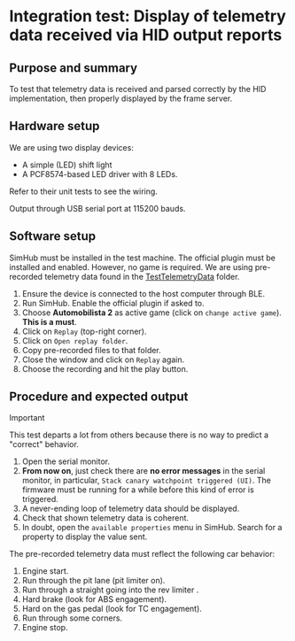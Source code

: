 # Integration test: Display of telemetry data received via HID output reports

## Purpose and summary

To test that telemetry data is received and parsed correctly by the HID implementation,
then properly displayed by the frame server.

## Hardware setup

We are using two display devices:

- A simple (LED) shift light
- A PCF8574-based LED driver with 8 LEDs.

Refer to their unit tests to see the wiring.

Output through USB serial port at 115200 bauds.

## Software setup

SimHub must be installed in the test machine.
The official plugin must be installed and enabled.
However, no game is required.
We are using pre-recorded telemetry data found in the
[TestTelemetryData](./TestTelemetryData/) folder.

1. Ensure the device is connected to the host computer through BLE.
2. Run SimHub. Enable the official plugin if asked to.
3. Choose **Automobilista 2** as active game (click on `change active game`).
   **This is a must**.
4. Click on `Replay` (top-right corner).
5. Click on `Open replay folder`.
6. Copy pre-recorded files to that folder.
7. Close the window and click on `Replay` again.
8. Choose the recording and hit the play button.

## Procedure and expected output

> [!IMPORTANT]
> This test departs a lot from others because there is no way to predict
> a "correct" behavior.

1. Open the serial monitor.
2. **From now on**, just check there are **no error messages**
   in the serial monitor,
   in particular, `Stack canary watchpoint triggered (UI)`.
   The firmware must be running for a while before this kind
   of error is triggered.
3. A never-ending loop of telemetry data should be displayed.
4. Check that shown telemetry data is coherent.
5. In doubt, open the `available properties` menu in SimHub.
   Search for a property to display the value sent.

The pre-recorded telemetry data must reflect the following car behavior:

1. Engine start.
2. Run through the pit lane (pit limiter on).
3. Run through a straight going into the rev limiter .
4. Hard brake (look for ABS engagement).
5. Hard on the gas pedal (look for TC engagement).
6. Run through some corners.
7. Engine stop.
